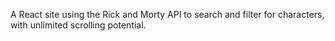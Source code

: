A React site using the Rick and Morty API to search and filter for characters, with unlimited scrolling potential.
